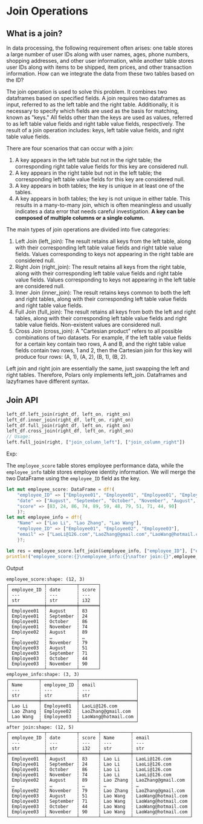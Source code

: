 # Join Operations

## What is a join?

In data processing, the following requirement often arises: one table stores a large number of user IDs along with user names, ages, phone numbers, shopping addresses, and other user information, while another table stores user IDs along with items to be shipped, item prices, and other transaction information. How can we integrate the data from these two tables based on the ID?

The join operation is used to solve this problem. It combines two dataframes based on specified fields. A join requires two dataframes as input, referred to as the left table and the right table. Additionally, it is necessary to specify which fields are used as the basis for matching, known as "keys." All fields other than the keys are used as values, referred to as left table value fields and right table value fields, respectively. The result of a join operation includes: keys, left table value fields, and right table value fields.

There are four scenarios that can occur with a join:

1. A key appears in the left table but not in the right table; the corresponding right table value fields for this key are considered null.
2. A key appears in the right table but not in the left table; the corresponding left table value fields for this key are considered null.
3. A key appears in both tables; the key is unique in at least one of the tables.
4. A key appears in both tables; the key is not unique in either table. This results in a many-to-many join, which is often meaningless and usually indicates a data error that needs careful investigation.
**A key can be composed of multiple columns or a single column.**

The main types of join operations are divided into five categories:

1. Left Join (left_join): The result retains all keys from the left table, along with their corresponding left table value fields and right table value fields. Values corresponding to keys not appearing in the right table are considered null.
2. Right Join (right_join): The result retains all keys from the right table, along with their corresponding left table value fields and right table value fields. Values corresponding to keys not appearing in the left table are considered null.
3. Inner Join (inner_join): The result retains keys common to both the left and right tables, along with their corresponding left table value fields and right table value fields.
4. Full Join (full_join): The result retains all keys from both the left and right tables, along with their corresponding left table value fields and right table value fields. Non-existent values are considered null.
5. Cross Join (cross_join): A "Cartesian product" refers to all possible combinations of two datasets. For example, if the left table value fields for a certain key contain two rows, A and B, and the right table value fields contain two rows, 1 and 2, then the Cartesian join for this key will produce four rows: (A, 1), (A, 2), (B, 1), (B, 2).

Left join and right join are essentially the same, just swapping the left and right tables. Therefore, Polars only implements left_join. Dataframes and lazyframes have different syntax.

## Join API

```rust
left_df.left_join(right_df, left_on, right_on)
left_df.inner_join(right_df, left_on, right_on)
left_df.full_join(right_df, left_on, right_on)
left_df.cross_join(right_df, left_on, right_on)
// Usage:
left.full_join(right, ["join_column_left"], ["join_column_right"])
```

Exp:

The `employee_score` table stores employee performance data, while the `employee_info` table stores employee identity information. We will merge the two DataFrame using the `employee_ID` field as the key.

```rust
let mut employee_score: DataFrame = df!(
    "employee_ID" => ["Employee01", "Employee01", "Employee01", "Employee01", "Employee02", "Employee02", "Employee02", "Employee02", "Employee03", "Employee03", "Employee03", "Employee03"],
    "date" => ["August", "September", "October", "November", "August", "September", "October", "November", "August", "September", "October", "November"],
    "score" => [83, 24, 86, 74, 89, 59, 48, 79, 51, 71, 44, 90]
    )?;
let mut employee_info = df!{
    "Name" => ["Lao Li", "Lao Zhang", "Lao Wang"],
    "employee_ID" => ["Employee01", "Employee02", "Employee03"],
    "email" => ["LaoLi@126.com","LaoZhang@gmail.com","LaoWang@hotmail.com"]
    }?;

let res = employee_score.left_join(&employee_info, ["employee_ID"], ["employee_ID"])?;
println!("employee_score:{}\nemployee_info:{}\nafter join:{}",employee_score,employee_info,res);
```

Output
```term
employee_score:shape: (12, 3)
┌─────────────┬───────────┬───────┐
│ employee_ID ┆ date      ┆ score │
│ ---         ┆ ---       ┆ ---   │
│ str         ┆ str       ┆ i32   │
╞═════════════╪═══════════╪═══════╡
│ Employee01  ┆ August    ┆ 83    │
│ Employee01  ┆ September ┆ 24    │
│ Employee01  ┆ October   ┆ 86    │
│ Employee01  ┆ November  ┆ 74    │
│ Employee02  ┆ August    ┆ 89    │
│ …           ┆ …         ┆ …     │
│ Employee02  ┆ November  ┆ 79    │
│ Employee03  ┆ August    ┆ 51    │
│ Employee03  ┆ September ┆ 71    │
│ Employee03  ┆ October   ┆ 44    │
│ Employee03  ┆ November  ┆ 90    │
└─────────────┴───────────┴───────┘
employee_info:shape: (3, 3)
┌───────────┬─────────────┬─────────────────────┐
│ Name      ┆ employee_ID ┆ email               │
│ ---       ┆ ---         ┆ ---                 │
│ str       ┆ str         ┆ str                 │
╞═══════════╪═════════════╪═════════════════════╡
│ Lao Li    ┆ Employee01  ┆ LaoLi@126.com       │
│ Lao Zhang ┆ Employee02  ┆ LaoZhang@gmail.com  │
│ Lao Wang  ┆ Employee03  ┆ LaoWang@hotmail.com │
└───────────┴─────────────┴─────────────────────┘
after join:shape: (12, 5)
┌─────────────┬───────────┬───────┬───────────┬─────────────────────┐
│ employee_ID ┆ date      ┆ score ┆ Name      ┆ email               │
│ ---         ┆ ---       ┆ ---   ┆ ---       ┆ ---                 │
│ str         ┆ str       ┆ i32   ┆ str       ┆ str                 │
╞═════════════╪═══════════╪═══════╪═══════════╪═════════════════════╡
│ Employee01  ┆ August    ┆ 83    ┆ Lao Li    ┆ LaoLi@126.com       │
│ Employee01  ┆ September ┆ 24    ┆ Lao Li    ┆ LaoLi@126.com       │
│ Employee01  ┆ October   ┆ 86    ┆ Lao Li    ┆ LaoLi@126.com       │
│ Employee01  ┆ November  ┆ 74    ┆ Lao Li    ┆ LaoLi@126.com       │
│ Employee02  ┆ August    ┆ 89    ┆ Lao Zhang ┆ LaoZhang@gmail.com  │
│ …           ┆ …         ┆ …     ┆ …         ┆ …                   │
│ Employee02  ┆ November  ┆ 79    ┆ Lao Zhang ┆ LaoZhang@gmail.com  │
│ Employee03  ┆ August    ┆ 51    ┆ Lao Wang  ┆ LaoWang@hotmail.com │
│ Employee03  ┆ September ┆ 71    ┆ Lao Wang  ┆ LaoWang@hotmail.com │
│ Employee03  ┆ October   ┆ 44    ┆ Lao Wang  ┆ LaoWang@hotmail.com │
│ Employee03  ┆ November  ┆ 90    ┆ Lao Wang  ┆ LaoWang@hotmail.com │
└─────────────┴───────────┴───────┴───────────┴─────────────────────┘
```